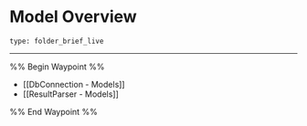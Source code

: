 # Model Overview
 
```ccard
type: folder_brief_live
```
 
---

%% Begin Waypoint %%
- [[DbConnection - Models]]
- [[ResultParser - Models]]

%% End Waypoint %%
